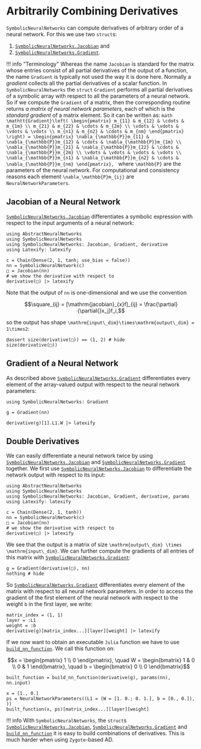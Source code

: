 # Arbitrarily Combining Derivatives

`SymbolicNeuralNetworks` can compute derivatives of arbitrary order of a neural network. For this we use two `struct`s:
1. [`SymbolicNeuralNetworks.Jacobian`](@ref) and
2. [`SymbolicNeuralNetworks.Gradient`](@ref).

!!! info "Terminology"
    Whereas the name `Jacobian` is standard for the matrix whose entries consist of all partial derivatives of the output of a function, the name `Gradient` is typically not used the way it is done here. Normally a *gradient* collects all the partial derivatives of a scalar function. In `SymbolicNeuralNetworks` the `struct` `Gradient` performs all partial derivatives of a symbolic array with respect to all the parameters of a neural network. So if we compute the `Gradient` of a matrix, then the corresponding routine returns *a matrix of neural network parameters*, each of which is the *standard gradient* of a matrix element. So it can be written as:
    ```math
    \mathtt{Gradient}\left( \begin{pmatrix} m_{11} & m_{12} & \cdots & m_{1m} \\ m_{21} & m_{22} & \cdots & m_{2m} \\ \vdots & \vdots & \vdots & \vdots \\ m_{n1} & m_{n2} & \cdots & m_{nm} \end{pmatrix} \right) = \begin{pmatrix} \nabla_{\mathbb{P}}m_{11} & \nabla_{\mathbb{P}}m_{12} & \cdots & \nabla_{\mathbb{P}}m_{1m} \\ \nabla_{\mathbb{P}}m_{21} & \nabla_{\mathbb{P}}m_{22} & \cdots & \nabla_{\mathbb{P}}m_{2m} \\ \vdots & \vdots & \vdots & \vdots \\ \nabla_{\mathbb{P}}m_{n1} & \nabla_{\mathbb{P}}m_{n2} & \cdots & \nabla_{\mathbb{P}}m_{nm} \end{pmatrix},
    ```
    where ``\mathbb{P}`` are the parameters of the neural network. For computational and consistency reasons each element ``\nabla_\mathbb{P}m_{ij}`` are `NeuralNetworkParameters`.

## Jacobian of a Neural Network

[`SymbolicNeuralNetworks.Jacobian`](@ref) differentiates a symbolic expression with respect to the input arguments of a neural network:

```@example jacobian_gradient
using AbstractNeuralNetworks
using SymbolicNeuralNetworks
using SymbolicNeuralNetworks: Jacobian, Gradient, derivative
using Latexify: latexify

c = Chain(Dense(2, 1, tanh; use_bias = false))
nn = SymbolicNeuralNetwork(c)
□ = Jacobian(nn)
# we show the derivative with respect to 
derivative(□) |> latexify
```

Note that the output of `nn` is one-dimensional and we use the convention

```math
\square_{ij} = [\mathrm{jacobian}_{x}f]_{ij} = \frac{\partial}{\partial{}x_j}f_i,
```
so the output has shape ``\mathrm{input\_dim}\times\mathrm{output\_dim} = 1\times2``:

```@example jacobian_gradient
@assert size(derivative(□)) == (1, 2) # hide
size(derivative(□))
```

## Gradient of a Neural Network

As described above [`SymbolicNeuralNetworks.Gradient`](@ref) differentiates every element of the array-valued output with respect to the neural network parameters:

```@example jacobian_gradient
using SymbolicNeuralNetworks: Gradient

g = Gradient(nn)

derivative(g)[1].L1.W |> latexify
```

## Double Derivatives

We can easily differentiate a neural network twice by using [`SymbolicNeuralNetworks.Jacobian`](@ref) and [`SymbolicNeuralNetworks.Gradient`](@ref) together. We first use [`SymbolicNeuralNetworks.Jacobian`](@ref) to differentiate the network output with respect to its input:

```@example jacobian_gradient
using AbstractNeuralNetworks
using SymbolicNeuralNetworks
using SymbolicNeuralNetworks: Jacobian, Gradient, derivative, params
using Latexify: latexify

c = Chain(Dense(2, 1, tanh))
nn = SymbolicNeuralNetwork(c)
□ = Jacobian(nn)
# we show the derivative with respect to 
derivative(□) |> latexify
```

We see that the output is a matrix of size ``\mathrm{output\_dim} \times \mathrm{input\_dim}``. We can further compute the gradients of all entries of this matrix with [`SymbolicNeuralNetworks.Gradient`](@ref):

```@example jacobian_gradient
g = Gradient(derivative(□), nn)
nothing # hide
```

So [`SymbolicNeuralNetworks.Gradient`](@ref) differentiates every element of the matrix with respect to all neural network parameters. In order to access the gradient of the first element of the neural network with respect to the weight `b` in the first layer, we write:

```@example jacobian_gradient
matrix_index = (1, 1)
layer = :L1
weight = :b
derivative(g)[matrix_index...][layer][weight] |> latexify
```

If we now want to obtain an executable `Julia` function we have to use [`build_nn_function`](@ref). We call this function on:

```math
x = \begin{pmatrix} 1 \\ 0 \end{pmatrix}, \quad W = \begin{bmatrix} 1 & 0 \\ 0 & 1 \end{bmatrix}, \quad b = \begin{bmatrix} 0 \\ 0 \end{bmatrix}
```

```@example jacobian_gradient
built_function = build_nn_function(derivative(g), params(nn), nn.input)

x = [1., 0.]
ps = NeuralNetworkParameters((L1 = (W = [1. 0.; 0. 1.], b = [0., 0.]), ))
built_function(x, ps)[matrix_index...][layer][weight]
```

!!! info
    With `SymbolicNeuralNetworks`, the `struct`s [`SymbolicNeuralNetworks.Jacobian`](@ref), [`SymbolicNeuralNetworks.Gradient`](@ref) and [`build_nn_function`](@ref) it is easy to build combinations of derivatives. This is much harder when using `Zygote`-based AD.